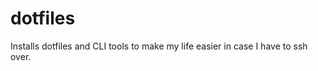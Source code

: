 dotfiles
=========

Installs dotfiles and CLI tools to make my life easier in case I have to ssh over.

